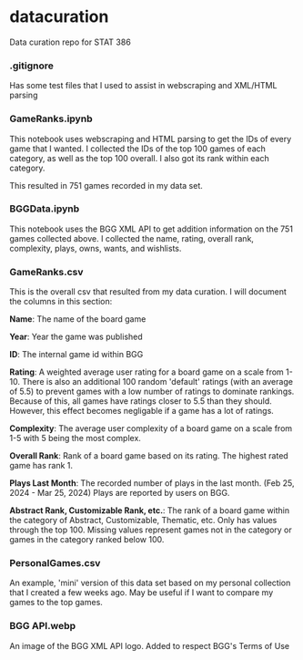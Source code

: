 # datacuration
Data curation repo for STAT 386

### .gitignore
Has some test files that I used to assist in webscraping and XML/HTML parsing

### GameRanks.ipynb
This notebook uses webscraping and HTML parsing to get the IDs of every game that I wanted. I collected the IDs of the top 100 games of each category, as well as the top 100 overall. I also got its rank within each category.

This resulted in 751 games recorded in my data set.

### BGGData.ipynb
This notebook uses the BGG XML API to get addition information on the 751 games collected above. I collected the name, rating, overall rank, complexity, plays, owns, wants, and wishlists.

### GameRanks.csv
This is the overall csv that resulted from my data curation. I will document the columns in this section:

**Name**: The name of the board game

**Year**: Year the game was published

**ID**: The internal game id within BGG

**Rating**: A weighted average user rating for a board game on a scale from 1-10. There is also an additional 100 random 'default' ratings (with an average of 5.5) to prevent games with a low number of ratings to dominate rankings. Because of this, all games have ratings closer to 5.5 than they should. However, this effect becomes negligable if a game has a lot of ratings.

**Complexity**: The average user complexity of a board game on a scale from 1-5 with 5 being the most complex.

**Overall Rank**: Rank of a board game based on its rating. The highest rated game has rank 1.

**Plays Last Month**: The recorded number of plays in the last month. (Feb 25, 2024 - Mar 25, 2024) Plays are reported by users on BGG.

**Abstract Rank, Customizable Rank, etc.**: The rank of a board game within the category of Abstract, Customizable, Thematic, etc. Only has values through the top 100. Missing values represent games not in the category or games in the category ranked below 100.

### PersonalGames.csv

An example, 'mini' version of this data set based on my personal collection that I created a few weeks ago. May be useful if I want to compare my games to the top games.

### BGG API.webp

An image of the BGG XML API logo. Added to respect BGG's Terms of Use